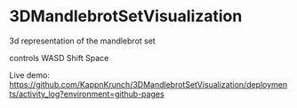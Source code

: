 # 3DMandlebrotSetVisualization
3d representation of the mandlebrot set 

controls WASD Shift Space

Live demo: https://github.com/KappnKrunch/3DMandlebrotSetVisualization/deployments/activity_log?environment=github-pages

